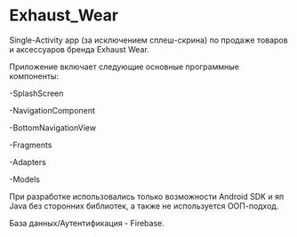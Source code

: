 # Exhaust_Wear
Single-Activity app (за исключением сплеш-скрина) по продаже товаров и аксессуаров бренда Exhaust Wear.

Приложение включает следующие основные программные компоненты:

-SplashScreen

-NavigationComponent

-BottomNavigationView 

-Fragments

-Adapters

-Models

При разработке использовались только возможности Android SDK и яп Java без сторонних библиотек, а также не используется ООП-подход.

База данных/Аутентификация - Firebase.
